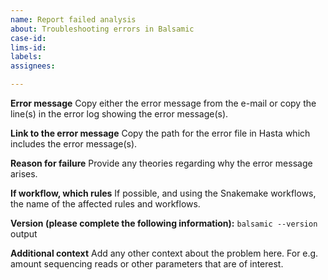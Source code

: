 ```yaml
---
name: Report failed analysis
about: Troubleshooting errors in Balsamic
case-id:
lims-id:
labels:
assignees:

---
```


**Error message**
Copy either the error message from the e-mail or copy the line(s) in the error log showing the error message(s).

**Link to the error message**
Copy the path for the error file in Hasta which includes the error message(s).

**Reason for failure**
Provide any theories regarding why the error message arises.

**If workflow, which rules**
If possible, and using the Snakemake workflows, the name of the affected rules and workflows.

**Version (please complete the following information):**
`balsamic --version` output

**Additional context**
Add any other context about the problem here. For e.g. amount sequencing reads or other parameters that are of interest.
